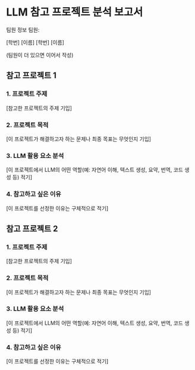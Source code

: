 # LLM 참고 프로젝트 분석 보고서

팀원 정보
팀원:

[학번] [이름]
[학번] [이름]

(팀원이 더 있으면 이어서 작성)

## 참고 프로젝트 1

### 1. 프로젝트 주제
[참고한 프로젝트의 주제 기입]

### 2. 프로젝트 목적
[이 프로젝트가 해결하고자 하는 문제나 최종 목표는 무엇인지 기입]

### 3. LLM 활용 요소 분석
[이 프로젝트에서 LLM의 어떤 역할(예: 자연어 이해, 텍스트 생성, 요약, 번역, 코드 생성 등) 적기]

### 4. 참고하고 싶은 이유
[이 프로젝트를 선정한 이유는 구체적으로 적기]

## 참고 프로젝트 2

### 1. 프로젝트 주제
[참고한 프로젝트의 주제 기입]

### 2. 프로젝트 목적
[이 프로젝트가 해결하고자 하는 문제나 최종 목표는 무엇인지 기입]

### 3. LLM 활용 요소 분석
[이 프로젝트에서 LLM의 어떤 역할(예: 자연어 이해, 텍스트 생성, 요약, 번역, 코드 생성 등) 적기]

### 4. 참고하고 싶은 이유
[이 프로젝트를 선정한 이유는 구체적으로 적기]